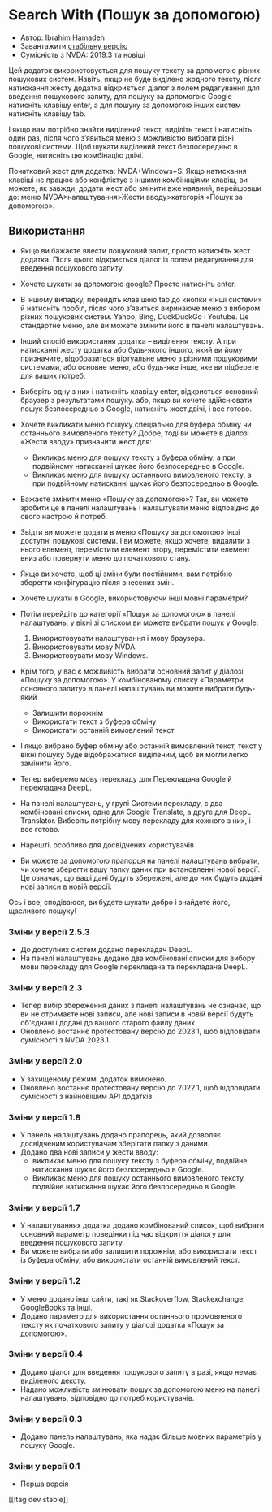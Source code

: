 # Search With (Пошук за допомогою) #

* Автор: Ibrahim Hamadeh
* Завантажити [стабільну версію][1]
* Сумісність з NVDA: 2019.3 та новіші

Цей додаток використовується для пошуку тексту за допомогою різних пошукових
систем. Навіть, якщо не буде виділено жодного тексту, після натискання жесту
додатка відкриється діалог з полем редагування для введення пошукового
запиту, для пошуку за допомогою Google натисніть клавішу enter, а для пошуку
за допомогою інших систем натисніть клавішу tab.

І якщо вам потрібно знайти виділений текст, виділіть текст і натисніть один
раз, після чого з’явиться меню з можливістю вибрати різні пошукові
системи. Щоб шукати виділений текст безпосередньо в Google, натисніть цю
комбінацію двічі.

Початковий жест для додатка: NVDA+Windows+S. Якщо натискання клавіші не працює або конфліктує з іншими комбінаціями клавіш, ви можете, як завжди, додати жест або змінити вже наявний, перейшовши до: меню NVDA>налаштування>Жести вводу>категорія «Пошук за допомогою».

## Використання

* Якщо ви бажаєте ввести пошуковий запит, просто натисніть жест
  додатка. Після цього відкриється діалог із полем редагування для введення
  пошукового запиту.
* Хочете шукати за допомогою google? Просто натисніть enter.
* В іншому випадку, перейдіть клавішею tab до кнопки «Інші системи» й
  натисніть пробіл, після чого з’явиться виринаюче меню з вибором різних
  пошукових систем. Yahoo, Bing, DuckDuckGo і Youtube. Це стандартне меню,
  але ви можете змінити його в панелі налаштувань.
* Інший спосіб використання додатка – виділення тексту. А при натисканні
  жесту додатка або будь-якого іншого, який ви йому призначите,
  відобразиться віртуальне меню з різними пошуковими системами, або основне
  меню, або будь-яке інше, яке ви підберете для ваших потреб.
* Виберіть одну з них і натисніть клавішу enter, відкриється основний
  браузер з результатами пошуку. або, якщо ви хочете здійснювати пошук
  безпосередньо в Google, натисніть жест двічі, і все готово.
* Хочете викликати меню пошуку спеціально для буфера обміну чи останнього
  вимовленого тексту? Добре, тоді ви можете в діалозі «Жести вводу»
  призначити жест для:
    * Викликає меню для пошуку тексту з буфера обміну, а при подвійному
      натисканні шукає його безпосередньо в Google.
    * Викликає меню для пошуку останнього вимовленого тексту, а при
      подвійному натисканні шукає його безпосередньо в Google.
* Бажаєте змінити меню «Пошуку за допомогою»? Так, ви можете зробити це в
  панелі налаштувань і налаштувати меню відповідно до свого настрою й
  потреб.
* Звідти ви можете додати в меню «Пошуку за допомогою» інші доступні
  пошукові системи. І ви можете, якщо хочете, видалити з нього елемент,
  перемістити елемент вгору, перемістити елемент вниз або повернути меню до
  початкового стану.
* Якщо ви хочете, щоб ці зміни були постійними, вам потрібно зберегти
  конфігурацію після внесених змін.
* Хочете шукати в Google, використовуючи інші мовні параметри?
* Потім перейдіть до категорії «Пошук за допомогою» в панелі налаштувань, у
  вікні зі списком ви можете вибрати пошук у Google:

    1. Використовувати налаштування і мову браузера.
    2. Використовувати мову NVDA.
    3. Використовувати мову Windows.

* Крім того, у вас є можливість вибрати основний запит у діалозі «Пошуку за
  допомогою». У комбінованому списку «Параметри основного запиту» в панелі
  налаштувань ви можете вибрати будь-який

    * Залишити порожнім
    * Використати текст з буфера обміну
    * Використати останній вимовлений текст

* І якщо вибрано буфер обміну або останній вимовлений текст, текст у вікні
  пошуку буде відображатися виділеним, щоб ви могли легко замінити його.
* Тепер виберемо мову перекладу для Перекладача Google й перекладача DeepL.
* На панелі налаштувань, у групі Системи перекладу, є два комбіновані
  списки, одне для Google Translate, а друге для DeepL Translator. Виберіть
  потрібну мову перекладу для кожного з них, і все готово.
* Нарешті, особливо для досвідчених користувачів
* Ви можете за допомогою прапорця на панелі налаштувань вибрати, чи хочете
  зберегти вашу папку даних при встановленні нової версії. Це означає, що
  ваші дані будуть збережені, але до них будуть додані нові записи в новій
  версії.

Ось і все, сподіваюся, ви  будете шукати добро і знайдете його, щасливого
пошуку!

### Зміни у версії 2.5.3 ###

* До доступних систем додано перекладач DeepL.
* На панелі налаштувань додано два комбіновані списки для вибору мови
  перекладу для Google перекладача та перекладача DeepL.

### Зміни у версії 2.3 ###

* Тепер вибір збереження даних з панелі налаштувань не означає, що ви не
  отримаєте нові записи, але нові записи в новій версії будуть об'єднані і
  додані до вашого старого файлу даних.
* Оновлено востаннє протестовану версію до 2023.1, щоб відповідати
  сумісності з NVDA 2023.1.

### Зміни у версії 2.0 ###

* У захищеному режимі додаток вимкнено.
* Оновлено востаннє протестовану версію до 2022.1, щоб відповідати
  сумісності з найновішим API додатків.

### Зміни у версії 1.8 ###

* У панель налаштувань додано прапорець, який дозволяє досвідченим
  користувачам зберігати папку з даними.
* Додано два нові записи у жести вводу:
    * викликає меню для пошуку тексту з буфера обміну, подвійне натискання
      шукає його безпосередньо в Google.
    * Викликає меню для пошуку останнього вимовленого тексту, подвійне
      натискання шукає його безпосередньо в Google.

### Зміни у версії 1.7

* У налаштуваннях додатка додано комбінований список, щоб вибрати основний
  параметр поведінки під час відкриття діалогу для введення пошукового
  запиту.
* Ви можете вибрати або залишити порожнім, або використати текст із буфера
  обміну, або використати останній вимовлений текст.

### Зміни у версії 1.2

* У меню додано інші сайти, такі як Stackoverflow, Stackexchange,
  GoogleBooks та інші.
* Додано параметр для використання останнього промовленого тексту як
  початкового запиту у діалозі додатка «Пошук за допомогою».

### Зміни у версії 0.4

* Додано діалог для введення пошукового запиту в разі, якщо немає виділеного
  дексту.
* Надано можливість змінювати пошук за допомогою меню на панелі налаштувань,
  відповідно до потреб користувачів.

### Зміни у версії 0.3

* Додано панель налаштувань, яка надає більше мовних параметрів у пошуку
  Google.

### Зміни у версії 0.1

* Перша версія

[[!tag dev stable]]

[1]: https://www.nvaccess.org/addonStore/legacy?file=searchwith

